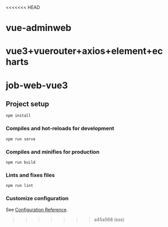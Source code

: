 <<<<<<< HEAD
# vue-adminweb
vue3+vuerouter+axios+element+echarts
=======
# job-web-vue3

## Project setup
```
npm install
```

### Compiles and hot-reloads for development
```
npm run serve
```

### Compiles and minifies for production
```
npm run build
```

### Lints and fixes files
```
npm run lint
```

### Customize configuration
See [Configuration Reference](https://cli.vuejs.org/config/).
>>>>>>> a45a568 (sss)
